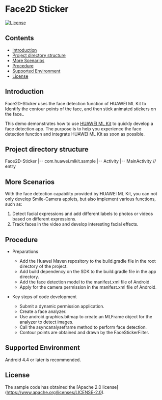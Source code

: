 # Face2D Sticker
[![License](https://img.shields.io/badge/Docs-hmsguides-brightgreen)](https://developer.huawei.com/consumer/en/doc/development/HMS-Guides/ml-introduction-4)

## Contents

 * [Introduction](#introduction)
 * [Project directory structure](#project-directory-structure)
 * [More Scenarios](#more-scenarios)
 * [Procedure](#procedure)
 * [Supported Environment](#supported-environment)
 * [License](#license)


## Introduction
Face2D-Sticker uses the face detection function of HUAWEI ML Kit to Identify the contour points of the face, and then stick animated stickers on the face..

This demo demonstrates how to use [HUAWEI ML Kit](https://developer.huawei.com/consumer/en/hms/huawei-mlkit) to quickly develop a face detection app. The purpose is to help you experience the face detection function and integrate HUAWEI ML Kit as soon as possible.

## Project directory structure

Face2D-Sticker
    |-- com.huawei.mlkit.sample
        |-- Activity
        |-- MainActivity // entry

## More Scenarios
With the face detection capability provided by HUAWEI ML Kit, you can not only develop Smile-Camera applets, but also implement various functions, such as:
1. Detect facial expressions and add different labels to photos or videos based on different expressions.
2. Track faces in the video and develop interesting facial effects.

## Procedure
- Preparations
  - Add the Huawei Maven repository to the build.gradle file in the root directory of the project.
  - Add build dependency on the SDK to the build.gradle file in the app directory.
  - Add the face detection model to the manifest.xml file of Android.
  - Apply for the camera permission in the manifest.xml file of Android.

- Key steps of code development
  - Submit a dynamic permission application.
  - Create a face analyzer.
  - Use android.graphics.bitmap to create an MLFrame object for the analyzer to detect images.
  - Call the asyncanalyseframe method to perform face detection.
  - Contour points are obtained and drawn by the FaceStickerFilter.

## Supported Environment
Android 4.4 or later is recommended.

## License
The sample code has obtained the [Apache 2.0 license] (https://www.apache.org/licenses/LICENSE-2.0).
